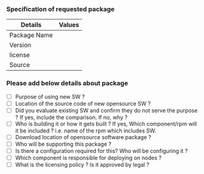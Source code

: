 ### Specification of requested package

Details | Values
------ | ------
Package Name  | 
Version | 
license |
Source  | 


### Please add below details about package

* [ ] Purpose of using new SW ?
* [ ] Location of the source code of new opensource SW ?
* [ ] Did you evaluate existing SW and confirm they do not serve the purpose ? If yes, include the comparison. If no, why ?
* [ ] Who is building it or how it gets built ? If yes, Which component/rpm will it be included ? i.e. name of the rpm which includes SW.
* [ ] Download location of opensource software package ?
* [ ] Who will be supporting this package ?
* [ ] Is there a configuration required for this? Who will be configuring it ?
* [ ] Which component is responsible for deploying on nodes ?
* [ ] What is the licensing policy ? Is it approved by legal ? 